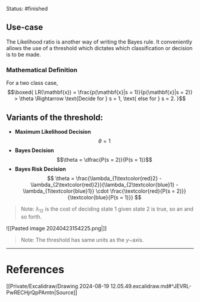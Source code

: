 Status: #finished 
## Use-case 
The Likelihood ratio is another way of writing the Bayes rule. It conveniently allows the use of a threshold which dictates which classification or decision is to be made. 
### Mathematical Definition 
For a two class case,
$$\boxed{ LR(\mathbf{x}) = \frac{p(\mathbf{x}|s = 1)}{p(\mathbf{x}|s = 2)} > \theta \Rightarrow \text{Decide for } s = 1, \text{ else for } s = 2. 
}$$
## Variants of the threshold:
- **Maximum Likelihood Decision** 
	$$\theta = 1$$
- **Bayes Decision**  
	$$\theta = \dfrac{P(s = 2)}{P(s = 1)}$$
- **Bayes Risk Decision** 
$$
\theta = \frac{\lambda_{1\textcolor{red}2} - \lambda_{2\textcolor{red}2}}{\lambda_{2\textcolor{blue}1} - \lambda_{1\textcolor{blue}1}} \cdot \frac{\textcolor{red}{P(s = 2)}}{\textcolor{blue}{P(s = 1)}}
$$
> Note: $\lambda_{12}$ is the cost of deciding state $1$ given state $2$ is true, so an and so forth. 


![[Pasted image 20240423154225.png|]]
> Note: The threshold has same units as the $y-$axis.




---
# References
[[Private/Excalidraw/Drawing 2024-08-19 12.05.49.excalidraw.md#^JEVRL-PwRECHjrQpPAmtn|Source]]
